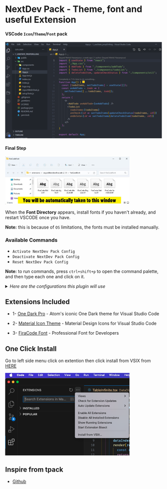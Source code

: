 
# NextDev Pack - Theme, font and useful Extension 

#### VSCode `Icon`/`Theme`/`Font` pack

<img src="./assets/vscode-example.jpg" width="800">

#### Final Step

<img src="./assets/firacode-font-directory.jpg" width="400" />

When the **Font Directory** appears, install fonts if you haven't already, and restart VSCODE once you have.

**Note:** this is because of `OS` limitations, the fonts must be installed manually.

### Available Commands

- `Activate NextDev Pack Config`
- `Deactivate NextDev Pack Config`
- `Reset NextDev Pack Config`

**Note:** to run commands, press `ctrl+shift+p` to open the command palette, and then type each one and click on it.

<details>
<summary>
<i>Here are the configurations this plugin will use</i>
</summary>

```json
{
  "workbench.colorTheme": "One Dark Pro",
  "workbench.iconTheme": "material-icon-theme",
  "editor.fontFamily": "Fira Code",
  "editor.fontLigatures": true
}
```

</details>

## Extensions Included

- 1- [One Dark Pro](https://marketplace.visualstudio.com/items?itemName=zhuangtongfa.Material-theme) - Atom's iconic One Dark theme for Visual Studio Code

- 2- [Material Icon Theme](https://marketplace.visualstudio.com/items?itemName=PKief.material-icon-theme) - Material Design Icons for Visual Studio Code

- 3- [FiraCode Font](https://marketplace.visualstudio.com/items?itemName=SeyyedKhandon.firacode) - Professional Font for Developers


## One Click Install 

Go to left side menu click on extention then click install from VSIX from [HERE](https://github.com/next-dev-team/npack/releases)

<img src="./assets/install.png" width="400" />

## Inspire from tpack
- [Github](https://github.com/SeyyedKhandon/tpack)

